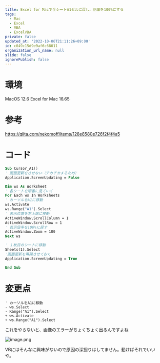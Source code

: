 ```yaml
---
title: Excel for Macで全シートA1セルに戻し、倍率を100%にする
tags:
  - Mac
  - Excel
  - VBA
  - ExcelVBA
private: false
updated_at: '2022-10-06T21:11:26+09:00'
id: c049c15d9e9af6c68011
organization_url_name: null
slide: false
ignorePublish: false
---
```

# 環境

MacOS 12.6
Excel for Mac 16.65

# 参考

https://qiita.com/nekomoff/items/128e8580e726f2f4f4a5

# コード

```vb
Sub Cursor_A1()
' 画面更新をさせない（チカチカするため）
Application.ScreenUpdating = False

Dim ws As Worksheet
' 各シートを順番に見ていく
For Each ws In Worksheets
' カーソルをA1に移動
ws.Activate
ws.Range("A1").Select
' 表示位置を左上端に移動
ActiveWindow.ScrollColumn = 1
ActiveWindow.ScrollRow = 1
' 表示倍率を100%に戻す
ActiveWindow.Zoom = 100
Next ws

' １枚目のシートに移動
Sheets(1).Select
'画面更新を再開させておく
Application.ScreenUpdating = True

End Sub
```

# 変更点

```diff_visual_basic
' カーソルをA1に移動
- ws.Select
- Range("A1").Select
+ ws.Activate
+ ws.Range("A1").Select
```

これをやらないと、画像のエラーがちょくちょく出るんですよね

![image.png](https://qiita-image-store.s3.ap-northeast-1.amazonaws.com/0/647946/59ca28ff-855b-7092-899a-00f6abab71bb.png)

VBにはそんなに興味がないので原因の深掘りはしてません。動けばそれでいいや。
